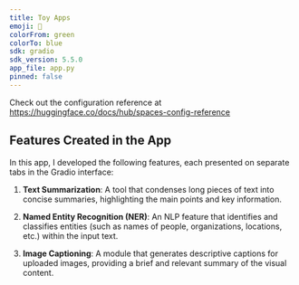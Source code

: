 ```yaml
---
title: Toy Apps
emoji: 🏃
colorFrom: green
colorTo: blue
sdk: gradio
sdk_version: 5.5.0
app_file: app.py
pinned: false
---
```


Check out the configuration reference at https://huggingface.co/docs/hub/spaces-config-reference

## Features Created in the App

In this app, I developed the following features, each presented on separate tabs in the Gradio interface:

1. **Text Summarization**: A tool that condenses long pieces of text into concise summaries, highlighting the main points and key information.

2. **Named Entity Recognition (NER)**: An NLP feature that identifies and classifies entities (such as names of people, organizations, locations, etc.) within the input text.

3. **Image Captioning**: A module that generates descriptive captions for uploaded images, providing a brief and relevant summary of the visual content.
